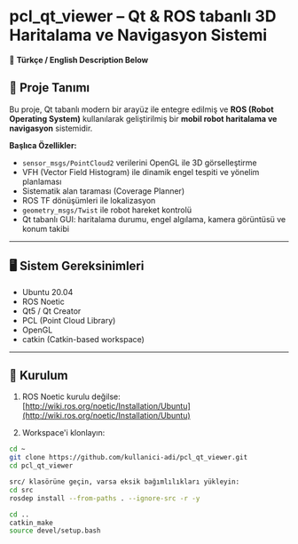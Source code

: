 # pcl_qt_viewer – Qt & ROS tabanlı 3D Haritalama ve Navigasyon Sistemi

📌 **Türkçe / English Description Below**

## 🚀 Proje Tanımı

Bu proje, Qt tabanlı modern bir arayüz ile entegre edilmiş ve **ROS (Robot Operating System)** kullanılarak geliştirilmiş bir **mobil robot haritalama ve navigasyon** sistemidir. 

**Başlıca Özellikler:**

- `sensor_msgs/PointCloud2` verilerini OpenGL ile 3D görselleştirme  
- VFH (Vector Field Histogram) ile dinamik engel tespiti ve yönelim planlaması  
- Sistematik alan taraması (Coverage Planner)  
- ROS TF dönüşümleri ile lokalizasyon  
- `geometry_msgs/Twist` ile robot hareket kontrolü  
- Qt tabanlı GUI: haritalama durumu, engel algılama, kamera görüntüsü ve konum takibi

---

## 🖥️ Sistem Gereksinimleri

- Ubuntu 20.04  
- ROS Noetic  
- Qt5 / Qt Creator  
- PCL (Point Cloud Library)  
- OpenGL  
- catkin (Catkin-based workspace)

---

## 🔧 Kurulum

1. ROS Noetic kurulu değilse:  
   [http://wiki.ros.org/noetic/Installation/Ubuntu](http://wiki.ros.org/noetic/Installation/Ubuntu)

2. Workspace'i klonlayın:

```bash
cd ~
git clone https://github.com/kullanici-adi/pcl_qt_viewer.git
cd pcl_qt_viewer

src/ klasörüne geçin, varsa eksik bağımlılıkları yükleyin:
cd src
rosdep install --from-paths . --ignore-src -r -y

cd ..
catkin_make
source devel/setup.bash
